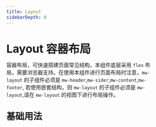 ```yaml
---
title: Layout
sidebarDepth: 0
---
```


<style lang="scss">
    * { margin: 0; padding: 0; box-sizing: border-box; }
    h1, h2, h3, h4, h5 {
        border-bottom: none;
    }
    h1 {
        font-size: 30px;
        line-height: 38px;
    }
    h2 {
        font-size: 24px;
        line-height: 32px;
    }
    h3 {
        font-size: 18px;
        line-height: 26px;
    }
    p {
        font-size: 14px;
    }
    .content:not(.custom) > :first-child {
        margin-top: 0;
    }
</style>

# Layout 容器布局
容器布局，可快速搭建页面常见结构，本组件底层采用 `flex` 布局，需要浏览器支持。在使用本组件进行页面布局时注意，`mw-layout` 的子组件必须是 `mw-header`,`mw-sider`,`mw-content`,`mw-footer`,
若使用嵌套结构，则 `mw-layout` 的子组件必须是 `mw-layout`,请在 `mw-layout` 的视图下进行布局操作。

## 基础用法
<layout-demo></layout-demo>

